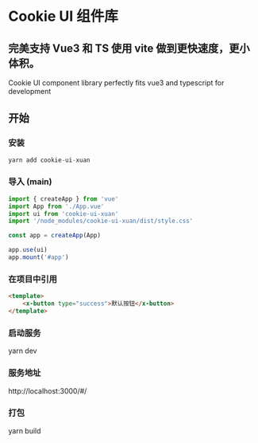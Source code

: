 # Cookie UI 组件库

## 完美支持 Vue3 和 TS 使用 vite 做到更快速度，更小体积。

Cookie UI component library perfectly fits vue3 and typescript for development

## 开始

### 安装

```js
yarn add cookie-ui-xuan
```

### 导入 (main)

```js
import { createApp } from 'vue'
import App from './App.vue'
import ui from 'cookie-ui-xuan'
import '/node_modules/cookie-ui-xuan/dist/style.css'

const app = createApp(App)

app.use(ui)
app.mount('#app')
```

### 在项目中引用

```html
<template>
	<x-button type="success">默认按钮</x-button>
</template>
```

### 启动服务

yarn dev

### 服务地址

http://localhost:3000/#/

### 打包

yarn build
